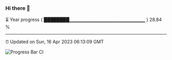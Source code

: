 ### Hi there 👋

⏳ Year progress { ████████▁▁▁▁▁▁▁▁▁▁▁▁▁▁▁▁▁▁▁▁▁▁ } 28.84 %

---

⏰ Updated on Sun, 16 Apr 2023 06:13:09 GMT

![Progress Bar CI](https://github.com/liununu/liununu/workflows/Progress%20Bar%20CI/badge.svg)
